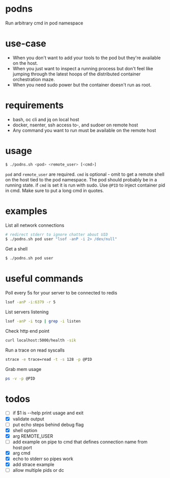 # podns
Run arbitrary cmd in pod namespace

# use-case
- When you don't want to add your tools to the pod but they're available on the host.
- When you just want to inspect a running process but don't feel like jumping through the latest hoops of the distributed container orchestration maze.
- When you need sudo power but the container doesn't run as root.

# requirements
- bash, oc cli and jq on local host
- docker, nsenter, ssh access to-, and sudoer on remote host
- Any command you want to run must be available on the remote host

# usage

```bash
$ ./podns.sh <pod> <remote_user> [<cmd>]
```

`pod` and `remote_user` are required. `cmd` is optional - omit to get a remote shell on the host tied to the pod namespace. The pod should probably be in a running state. if `cmd` is set it is run with sudo. Use `@PID` to inject container pid in cmd. Make sure to put a long cmd in quotes.

# examples

List all network connections
```bash
# redirect stderr to ignore chatter about UID
$ ./podns.sh pod user "lsof -anP -i 2> /dev/null"
```

Get a shell
```bash
$ ./podns.sh pod user
```

# useful commands

Poll every 5s for your server to be connected to redis

```bash
lsof -anP -i:6379 -r 5
```

List servers listening

```bash
lsof -anP -i tcp | grep -i listen
```

Check http end point
```bash
curl localhost:5000/health -sik
```

Run a trace on read syscalls
```bash
strace -e trace=read -t -s 128 -p @PID
```

Grab mem usage
```bash
ps -v -p @PID
```

# todos
- [ ] if $1 is --help print usage and exit
- [x] validate output
- [ ] put echo steps behind debug flag
- [x] shell option
- [x] arg REMOTE_USER
- [ ] add example on pipe to cmd that defines connection name from host:port
- [x] arg cmd
- [x] echo to stderr so pipes work
- [x] add strace example
- [ ] allow multiple pids or dc
